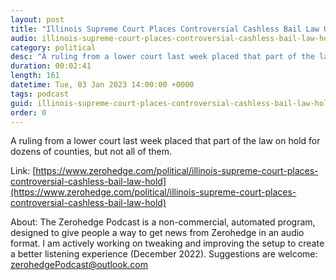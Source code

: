 ```yaml
---
layout: post
title: "Illinois Supreme Court Places Controversial Cashless Bail Law On Hold"
audio: illinois-supreme-court-places-controversial-cashless-bail-law-hold-0
category: political
desc: "A ruling from a lower court last week placed that part of the law on hold for dozens of counties, but not all of them."
duration: 00:02:41
length: 161
datetime: Tue, 03 Jan 2023 14:00:00 +0000
tags: podcast
guid: illinois-supreme-court-places-controversial-cashless-bail-law-hold-0
order: 0
---
```

A ruling from a lower court last week placed that part of the law on hold for dozens of counties, but not all of them.

Link: [https://www.zerohedge.com/political/illinois-supreme-court-places-controversial-cashless-bail-law-hold](https://www.zerohedge.com/political/illinois-supreme-court-places-controversial-cashless-bail-law-hold)

About: The Zerohedge Podcast is a non-commercial, automated program, designed to give people a way to get news from Zerohedge in an audio format.  I am actively working on tweaking and improving the setup to create a better listening experience (December 2022).  Suggestions are welcome: [zerohedgePodcast@outlook.com](mailto:zerohedgePodcast@outlook.com)